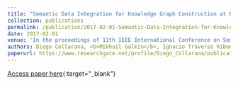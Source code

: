 ```yaml
---
title: "Semantic Data Integration for Knowledge Graph Construction at Query Time"
collection: publications
permalink: /publication/2017-02-01-Semantic-Data-Integration-for-Knowledge-Graph-Construction-at-Query-Time
date: 2017-02-01
venue: 'In the proceedings of 11th IEEE International Conference on Semantic Computing, ICSC 2017, San Diego, CA, USA, January 30 - February 1, 2017'
authors: Diego Collarana, <b>Mikhail Galkin</b>, Ignacio Traverso Ribon, Christoph Lange, Maria-Esther Vidal, Sören Auer
paperurl: https://www.researchgate.net/profile/Diego_Collarana/publication/321826218_Semantic_Data_Integration_for_Knowledge_Graph_Construction_at_Query_Time/data/5a33abd0a6fdcc9b2d7888a0/ICSC-2017-paper-35.pdf
---
```

[Access paper here](https://www.researchgate.net/profile/Diego_Collarana/publication/321826218_Semantic_Data_Integration_for_Knowledge_Graph_Construction_at_Query_Time/data/5a33abd0a6fdcc9b2d7888a0/ICSC-2017-paper-35.pdf){:target="_blank"}
